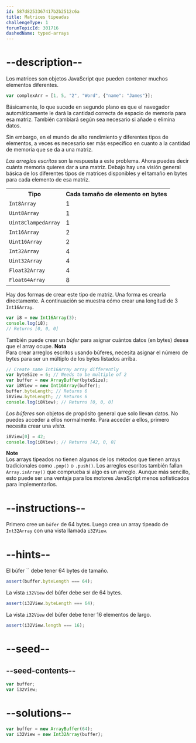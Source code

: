 ```yaml
---
id: 587d8253367417b2b2512c6a
title: Matrices tipeadas
challengeType: 1
forumTopicId: 301716
dashedName: typed-arrays
---
```


# --description--

Los matrices son objetos JavaScript que pueden contener muchos elementos diferentes.

```js
var complexArr = [1, 5, "2", "Word", {"name": "James"}];
```

Básicamente, lo que sucede en segundo plano es que el navegador automáticamente le dará la cantidad correcta de espacio de memoria para esa matriz. También cambiará según sea necesario si añade o elimina datos.

Sin embargo, en el mundo de alto rendimiento y diferentes tipos de elementos, a veces es necesario ser más específico en cuanto a la cantidad de memoria que se da a una matriz.

<dfn>Los arreglos escritos</dfn> son la respuesta a este problema. Ahora puedes decir cuánta memoria quieres dar a una matriz. Debajo hay una visión general básica de los diferentes tipos de matrices disponibles y el tamaño en bytes para cada elemento de esa matriz.

<table><tbody><tr><th>Tipo</th><th>Cada tamaño de elemento en bytes</th></tr><tr><td><code>Int8Array</code></td><td>1</td></tr><tr><td><code>Uint8Array</code></td><td>1</td></tr><tr><td><code>Uint8ClampedArray</code></td><td>1</td></tr><tr><td><code>Int16Array</code></td><td>2</td></tr><tr><td><code>Uint16Array</code></td><td>2</td></tr><tr><td><code>Int32Array</code></td><td>4</td></tr><tr><td><code>Uint32Array</code></td><td>4</td></tr><tr><td><code>Float32Array</code></td><td>4</td></tr><tr><td><code>Float64Array</code></td><td>8</td></tr></tbody></table>

Hay dos formas de crear este tipo de matriz. Una forma es crearla directamente. A continuación se muestra cómo crear una longitud de 3 `Int16Array`.

```js
var i8 = new Int16Array(3);
console.log(i8);
// Returns [0, 0, 0]
```

También puede crear un <dfn>búfer</dfn> para asignar cuántos datos (en bytes) desea que el array ocupe. **Nota**  
Para crear arreglos escritos usando búferes, necesita asignar el número de bytes para ser un múltiplo de los bytes listados arriba.

```js
// Create same Int16Array array differently
var byteSize = 6; // Needs to be multiple of 2
var buffer = new ArrayBuffer(byteSize);
var i8View = new Int16Array(buffer);
buffer.byteLength; // Returns 6
i8View.byteLength; // Returns 6
console.log(i8View); // Returns [0, 0, 0]
```

<dfn>Los búferes</dfn> son objetos de propósito general que solo llevan datos. No puedes acceder a ellos normalmente. Para acceder a ellos, primero necesita crear una <dfn>vista</dfn>.

```js
i8View[0] = 42;
console.log(i8View); // Returns [42, 0, 0]
```

**Note**  
Los arrays tipeados no tienen algunos de los métodos que tienen arrays tradicionales como `.pop()` o `.push()`. Los arreglos escritos también fallan `Array.isArray()` que comprueba si algo es un arreglo. Aunque más sencillo, esto puede ser una ventaja para los motores JavaScript menos sofisticados para implementarlos.

# --instructions--

Primero cree un `búfer` de 64 bytes. Luego crea un array tipeado de `Int32Array` con una vista llamada `i32View`.

# --hints--

El búfer `` debe tener 64 bytes de tamaño.

```js
assert(buffer.byteLength === 64);
```

La vista `i32View` del búfer debe ser de 64 bytes.

```js
assert(i32View.byteLength === 64);
```

La vista `i32View` del búfer debe tener 16 elementos de largo.

```js
assert(i32View.length === 16);
```

# --seed--

## --seed-contents--

```js
var buffer;
var i32View;
```

# --solutions--

```js
var buffer = new ArrayBuffer(64);
var i32View = new Int32Array(buffer);
```
